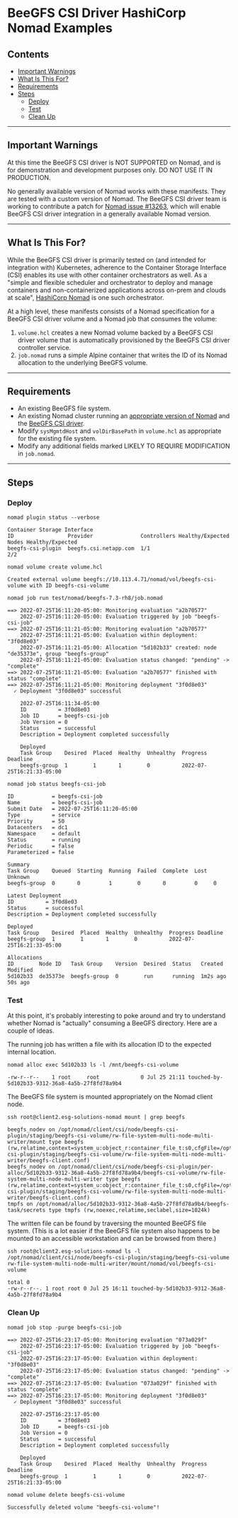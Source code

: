 # BeeGFS CSI Driver HashiCorp Nomad Examples

## Contents

* [Important Warnings](#important-warnings)
* [What Is This For?](#what-is-this-for)
* [Requirements](#requirements)
* [Steps](#steps)
  * [Deploy](#deploy)
  * [Test](#test)
  * [Clean Up](#clean-up)

***

## Important Warnings

At this time the BeeGFS CSI driver is NOT SUPPORTED on Nomad, and is for
demonstration and development purposes only. DO NOT USE IT IN PRODUCTION.

No generally available version of Nomad works with these manifests. They are
tested with a custom version of Nomad. The BeeGFS CSI driver team is working to
contribute a patch for [Nomad issue
#13263](https://github.com/hashicorp/nomad/issues/13263), which will enable
BeeGFS CSI driver integration in a generally available Nomad version.

***

## What Is This For?

While the BeeGFS CSI driver is primarily tested on (and intended for integration
with) Kubernetes, adherence to the Container Storage Interface (CSI) enables its
use with other container orchestrators as well. As a "simple and flexible
scheduler and orchestrator to deploy and manage containers and non-containerized
applications across on-prem and clouds at scale", [HashiCorp
Nomad](https://www.nomadproject.io/) is one such orchestrator.

At a high level, these manifests consists of a Nomad specification for a BeeGFS
CSI driver volume and a Nomad job that consumes the volume:
1. `volume.hcl` creates a new Nomad volume backed by a BeeGFS CSI driver volume
   that is automatically provisioned by the BeeGFS CSI driver controller
   service.
1. `job.nomad` runs a simple Alpine container that writes the ID of its Nomad
   allocation to the underlying BeeGFS volume.

***

## Requirements
* An existing BeeGFS file system.
* An existing Nomad cluster running an [appropriate version of
  Nomad](#important-warnings) and the [BeeGFS CSI
  driver](../../deploy/nomad/README.md).
* Modify `sysMgmtdHost` and `volDirBasePath` in `volume.hcl` as appropriate for
  the existing file system.
* Modify any additional fields marked LIKELY TO REQUIRE MODIFICATION in
  `job.nomad`.

***

## Steps

### Deploy

`nomad plugin status --verbose`
```
Container Storage Interface
ID                 Provider               Controllers Healthy/Expected  Nodes Healthy/Expected
beegfs-csi-plugin  beegfs.csi.netapp.com  1/1                           2/2
```

`nomad volume create volume.hcl`
```
Created external volume beegfs://10.113.4.71/nomad/vol/beegfs-csi-volume with ID beegfs-csi-volume
```

`nomad job run test/nomad/beegfs-7.3-rh8/job.nomad`
```
==> 2022-07-25T16:11:20-05:00: Monitoring evaluation "a2b70577"
    2022-07-25T16:11:20-05:00: Evaluation triggered by job "beegfs-csi-job"
==> 2022-07-25T16:11:21-05:00: Monitoring evaluation "a2b70577"
    2022-07-25T16:11:21-05:00: Evaluation within deployment: "3f0d8e03"
    2022-07-25T16:11:21-05:00: Allocation "5d102b33" created: node "de35373e", group "beegfs-group"
    2022-07-25T16:11:21-05:00: Evaluation status changed: "pending" -> "complete"
==> 2022-07-25T16:11:21-05:00: Evaluation "a2b70577" finished with status "complete"
==> 2022-07-25T16:11:21-05:00: Monitoring deployment "3f0d8e03"
  ✓ Deployment "3f0d8e03" successful
    
    2022-07-25T16:11:34-05:00
    ID          = 3f0d8e03
    Job ID      = beegfs-csi-job
    Job Version = 0
    Status      = successful
    Description = Deployment completed successfully
    
    Deployed
    Task Group    Desired  Placed  Healthy  Unhealthy  Progress Deadline
    beegfs-group  1        1       1        0          2022-07-25T16:21:33-05:00
```

`nomad job status beegfs-csi-job`
```
ID            = beegfs-csi-job
Name          = beegfs-csi-job
Submit Date   = 2022-07-25T16:11:20-05:00
Type          = service
Priority      = 50
Datacenters   = dc1
Namespace     = default
Status        = running
Periodic      = false
Parameterized = false

Summary
Task Group    Queued  Starting  Running  Failed  Complete  Lost  Unknown
beegfs-group  0       0         1        0       0         0     0

Latest Deployment
ID          = 3f0d8e03
Status      = successful
Description = Deployment completed successfully

Deployed
Task Group    Desired  Placed  Healthy  Unhealthy  Progress Deadline
beegfs-group  1        1       1        0          2022-07-25T16:21:33-05:00

Allocations
ID        Node ID   Task Group    Version  Desired  Status   Created   Modified
5d102b33  de35373e  beegfs-group  0        run      running  1m2s ago  50s ago
```

### Test

At this point, it's probably interesting to poke around and try to understand whether Nomad is "actually" consuming a BeeGFS directory. Here are a couple of ideas.

The running job has written a file with its allocation ID to the expected internal location.

`nomad alloc exec 5d102b33 ls -l /mnt/beegfs-csi-volume`
```total 0
-rw-r--r--    1 root     root             0 Jul 25 21:11 touched-by-5d102b33-9312-36a8-4a5b-27f8fd78a9b4
```

The BeeGFS file system is mounted appropriately on the Nomad client node.

`ssh root@client2.esg-solutions-nomad mount | grep beegfs`
```
beegfs_nodev on /opt/nomad/client/csi/node/beegfs-csi-plugin/staging/beegfs-csi-volume/rw-file-system-multi-node-multi-writer/mount type beegfs (rw,relatime,context=system_u:object_r:container_file_t:s0,cfgFile=/opt/nomad/client/csi/node/beegfs-csi-plugin/staging/beegfs-csi-volume/rw-file-system-multi-node-multi-writer/beegfs-client.conf)
beegfs_nodev on /opt/nomad/client/csi/node/beegfs-csi-plugin/per-alloc/5d102b33-9312-36a8-4a5b-27f8fd78a9b4/beegfs-csi-volume/rw-file-system-multi-node-multi-writer type beegfs (rw,relatime,context=system_u:object_r:container_file_t:s0,cfgFile=/opt/nomad/client/csi/node/beegfs-csi-plugin/staging/beegfs-csi-volume/rw-file-system-multi-node-multi-writer/beegfs-client.conf)
tmpfs on /opt/nomad/alloc/5d102b33-9312-36a8-4a5b-27f8fd78a9b4/beegfs-task/secrets type tmpfs (rw,noexec,relatime,seclabel,size=1024k)
```

The written file can be found by traversing the mounted BeeGFS file system. (This is a lot easier if the BeeGFS file system also happens to be mounted to an accessible workstation and can be browsed from there.)

`ssh root@client2.esg-solutions-nomad ls -l /opt/nomad/client/csi/node/beegfs-csi-plugin/staging/beegfs-csi-volume rw-file-system-multi-node-multi-writer/mount/nomad/vol/beegfs-csi-volume`
```
total 0
-rw-r--r--. 1 root root 0 Jul 25 16:11 touched-by-5d102b33-9312-36a8-4a5b-27f8fd78a9b4
```

### Clean Up

`nomad job stop -purge beegfs-csi-job`
```
==> 2022-07-25T16:23:17-05:00: Monitoring evaluation "073a029f"
    2022-07-25T16:23:17-05:00: Evaluation triggered by job "beegfs-csi-job"
    2022-07-25T16:23:17-05:00: Evaluation within deployment: "3f0d8e03"
    2022-07-25T16:23:17-05:00: Evaluation status changed: "pending" -> "complete"
==> 2022-07-25T16:23:17-05:00: Evaluation "073a029f" finished with status "complete"
==> 2022-07-25T16:23:17-05:00: Monitoring deployment "3f0d8e03"
  ✓ Deployment "3f0d8e03" successful
    
    2022-07-25T16:23:17-05:00
    ID          = 3f0d8e03
    Job ID      = beegfs-csi-job
    Job Version = 0
    Status      = successful
    Description = Deployment completed successfully
    
    Deployed
    Task Group    Desired  Placed  Healthy  Unhealthy  Progress Deadline
    beegfs-group  1        1       1        0          2022-07-25T16:21:33-05:00
```

`nomad volume delete beegfs-csi-volume`
```
Successfully deleted volume "beegfs-csi-volume"!
```
